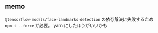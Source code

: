 ## memo

`@tensorflow-models/face-landmarks-detection` の依存解決に失敗するため `npm i --force` が必要。
yarn にしたほうがいいかも
